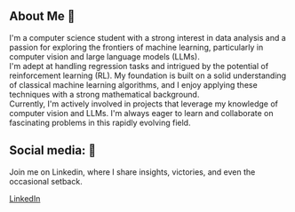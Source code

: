 
## About Me 👋

I'm a computer science student with a strong interest in data analysis and a passion for exploring the frontiers of machine learning,
particularly in computer vision and large language models (LLMs).  
I'm adept at handling regression tasks and intrigued by the potential of reinforcement learning (RL).
My foundation is built on a solid understanding of classical machine learning algorithms, 
and I enjoy applying these techniques with a strong mathematical background.  
Currently, I'm actively involved in projects that leverage my knowledge of computer vision and LLMs. 
I'm always eager to learn and collaborate on fascinating problems in this rapidly evolving field.


## Social media: 📡

Join me on Linkedin, where I share insights, victories, and even the occasional setback.

[LinkedIn](www.linkedin.com/in/faisal-hakimi55) 
